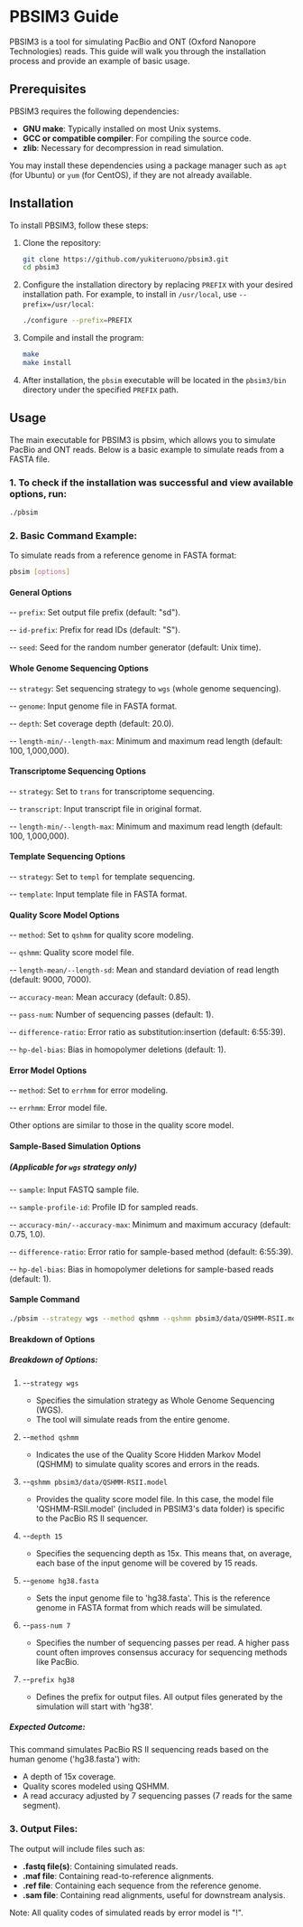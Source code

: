 # PBSIM3 Guide

PBSIM3 is a tool for simulating PacBio and ONT (Oxford Nanopore Technologies) reads. This guide will walk you through the installation process and provide an example of basic usage.

## Prerequisites

PBSIM3 requires the following dependencies:

- **GNU make**: Typically installed on most Unix systems.
- **GCC or compatible compiler**: For compiling the source code.
- **zlib**: Necessary for decompression in read simulation.

You may install these dependencies using a package manager such as `apt` (for Ubuntu) or `yum` (for CentOS), if they are not already available.

## Installation

To install PBSIM3, follow these steps:

1. Clone the repository:
    ```bash
    git clone https://github.com/yukiteruono/pbsim3.git
    cd pbsim3
    ```
2. Configure the installation directory by replacing `PREFIX` with your desired installation path. For example, to install in `/usr/local`, use `--prefix=/usr/local`:

    ```bash
    ./configure --prefix=PREFIX
    ```
3. Compile and install the program:
    ```bash
    make
    make install
    ```
4. After installation, the `pbsim` executable will be located in the `pbsim3/bin` directory under the specified `PREFIX` path.

## Usage

The main executable for PBSIM3 is pbsim, which allows you to simulate PacBio and ONT reads. Below is a basic example to simulate reads from a FASTA file.

### 1. To check if the installation was successful and view available options, run:

```bash
./pbsim
```

### 2. Basic Command Example:

To simulate reads from a reference genome in FASTA format:

```bash
pbsim [options]
```

#### General Options

-- `prefix`: Set output file prefix (default: "sd").

-- `id-prefix`: Prefix for read IDs (default: "S").

-- `seed`: Seed for the random number generator (default: Unix time).

#### Whole Genome Sequencing Options

-- `strategy`: Set sequencing strategy to `wgs` (whole genome sequencing).

-- `genome`: Input genome file in FASTA format.

-- `depth`: Set coverage depth (default: 20.0).

-- `length-min/--length-max`: Minimum and maximum read length (default: 100, 1,000,000).

#### Transcriptome Sequencing Options

-- `strategy`: Set to `trans` for transcriptome sequencing.

-- `transcript`: Input transcript file in original format.

-- `length-min/--length-max`: Minimum and maximum read length (default: 100, 1,000,000).

#### Template Sequencing Options

-- `strategy`: Set to `templ` for template sequencing.

-- `template`: Input template file in FASTA format.

#### Quality Score Model Options

-- `method`: Set to `qshmm` for quality score modeling.

-- `qshmm`: Quality score model file.

-- `length-mean/--length-sd`: Mean and standard deviation of read length (default: 9000, 7000).

-- `accuracy-mean`: Mean accuracy (default: 0.85).

-- `pass-num`: Number of sequencing passes (default: 1).

-- `difference-ratio`: Error ratio as substitution:insertion (default: 6:55:39).

-- `hp-del-bias`: Bias in homopolymer deletions (default: 1).

#### Error Model Options

-- `method`: Set to `errhmm` for error modeling.

-- `errhmm`: Error model file.

Other options are similar to those in the quality score model.

#### Sample-Based Simulation Options

##### (Applicable for `wgs` strategy only)

-- `sample`: Input FASTQ sample file.

-- `sample-profile-id`: Profile ID for sampled reads.

-- `accuracy-min/--accuracy-max`: Minimum and maximum accuracy (default: 0.75, 1.0).

-- `difference-ratio`: Error ratio for sample-based method (default: 6:55:39).

-- `hp-del-bias`: Bias in homopolymer deletions for sample-based reads (default: 1).

#### Sample Command

```bash
./pbsim --strategy wgs --method qshmm --qshmm pbsim3/data/QSHMM-RSII.model --depth 15 --genome hg38.fasta --pass-num 7 --prefix hg38
```

#### Breakdown of Options


##### Breakdown of Options:

1. --`strategy wgs`
   - Specifies the simulation strategy as Whole Genome Sequencing (WGS).
   - The tool will simulate reads from the entire genome.

2. --`method qshmm`
   - Indicates the use of the Quality Score Hidden Markov Model (QSHMM) to simulate quality scores and errors in the reads.

3. --`qshmm pbsim3/data/QSHMM-RSII.model`
   - Provides the quality score model file. In this case, the model file 'QSHMM-RSII.model' (included in PBSIM3's data folder) is specific to the PacBio RS II sequencer.

4. --`depth 15`
   - Specifies the sequencing depth as 15x. This means that, on average, each base of the input genome will be covered by 15 reads.

5. --`genome hg38.fasta`
   - Sets the input genome file to 'hg38.fasta'. This is the reference genome in FASTA format from which reads will be simulated.

6. --`pass-num 7`
   - Specifies the number of sequencing passes per read. A higher pass count often improves consensus accuracy for sequencing methods like PacBio.

7. --`prefix hg38`
   - Defines the prefix for output files. All output files generated by the simulation will start with 'hg38'.

##### Expected Outcome:
This command simulates PacBio RS II sequencing reads based on the human genome ('hg38.fasta') with:
- A depth of 15x coverage.
- Quality scores modeled using QSHMM.
- A read accuracy adjusted by 7 sequencing passes (7 reads for the same segment).

### 3. Output Files:

The output will include files such as:

- **.fastq file(s)**: Containing simulated reads.
- **.maf file**: Containing read-to-reference alignments.
- **.ref file**: Containing each sequence from the reference genome.
- **.sam file**: Containing read alignments, useful for downstream analysis.

Note: All quality codes of simulated reads by error model is "!".
